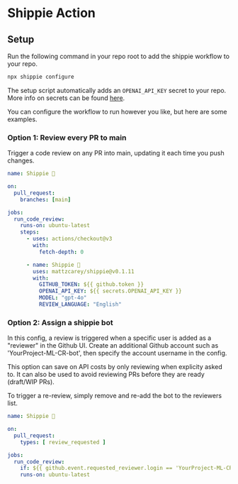 # Shippie Action

## Setup

Run the following command in your repo root to add the shippie workflow to your repo.

```bash
npx shippie configure
```

The setup script automatically adds an `OPENAI_API_KEY` secret to your repo. More info on secrets can be found [here](https://docs.github.com/en/actions/security-guides/using-secrets-in-github-actions).

You can configure the workflow to run however you like, but here are some examples.

### Option 1: Review every PR to main

Trigger a code review on any PR into main, updating it each time you push changes.

```yaml
name: Shippie 🚢

on:
  pull_request:
    branches: [main]

jobs:
  run_code_review:
    runs-on: ubuntu-latest
    steps:
      - uses: actions/checkout@v3
        with:
          fetch-depth: 0

      - name: Shippie 🚢
        uses: mattzcarey/shippie@v0.1.11
        with:
          GITHUB_TOKEN: ${{ github.token }}
          OPENAI_API_KEY: ${{ secrets.OPENAI_API_KEY }}
          MODEL: "gpt-4o"
          REVIEW_LANGUAGE: "English"
```

### Option 2: Assign a shippie bot

In this config, a review is triggered when a specific user is added as a "reviewer" in the Github UI. Create an additional Github account such as 'YourProject-ML-CR-bot', then specify the account username in the config.

This option can save on API costs by only reviewing when explicity asked to. It can also be used to avoid reviewing PRs before they are ready (draft/WIP PRs).

To trigger a re-review, simply remove and re-add the bot to the reviewers list.

```yaml
name: Shippie 🚢

on:
  pull_request:
    types: [ review_requested ]

jobs:
  run_code_review:
    if: ${{ github.event.requested_reviewer.login == 'YourProject-ML-CR-bot'}}
    runs-on: ubuntu-latest
```


